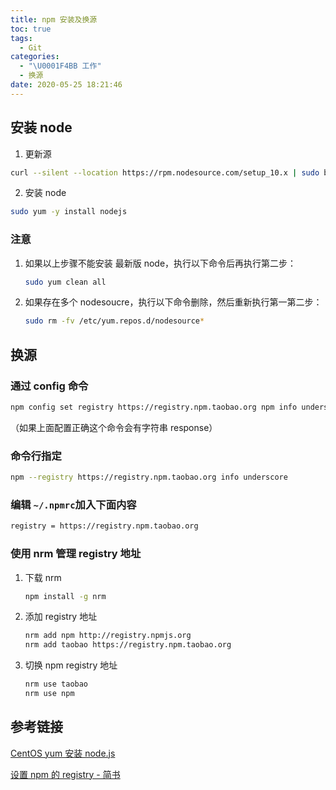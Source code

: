 ```yaml
---
title: npm 安装及换源
toc: true
tags:
  - Git
categories:
  - "\U0001F4BB 工作"
  - 换源
date: 2020-05-25 18:21:46
---
```


## 安装 node

1.  更新源

```bash
curl --silent --location https://rpm.nodesource.com/setup_10.x | sudo bash -
```

2. 安装 node

```bash
sudo yum -y install nodejs
```

### 注意

1. 如果以上步骤不能安装 最新版 node，执行以下命令后再执行第二步：

   ```bash
   sudo yum clean all
   ```

2. 如果存在多个 nodesoucre，执行以下命令删除，然后重新执行第一第二步：

   ```bash
   sudo rm -fv /etc/yum.repos.d/nodesource*
   ```

## 换源

### 通过 config 命令

```bash
npm config set registry https://registry.npm.taobao.org npm info underscore 
```

（如果上面配置正确这个命令会有字符串 response）

### 命令行指定

```bash
npm --registry https://registry.npm.taobao.org info underscore
```

### 编辑 `~/.npmrc`加入下面内容

```bash
registry = https://registry.npm.taobao.org
```

### 使用 nrm 管理 registry 地址

1. 下载 nrm

   ```bash
   npm install -g nrm
   ```
2. 添加 registry 地址

   ```bash
   nrm add npm http://registry.npmjs.org
   nrm add taobao https://registry.npm.taobao.org
   ```

3. 切换 npm registry 地址

   ```bash
   nrm use taobao
   nrm use npm
   ```

## 参考链接

[CentOS yum 安装 node.js](https://www.cnblogs.com/royfans/p/10405329.html)

[设置 npm 的 registry - 简书](https://www.jianshu.com/p/0e80d8a355a8)

